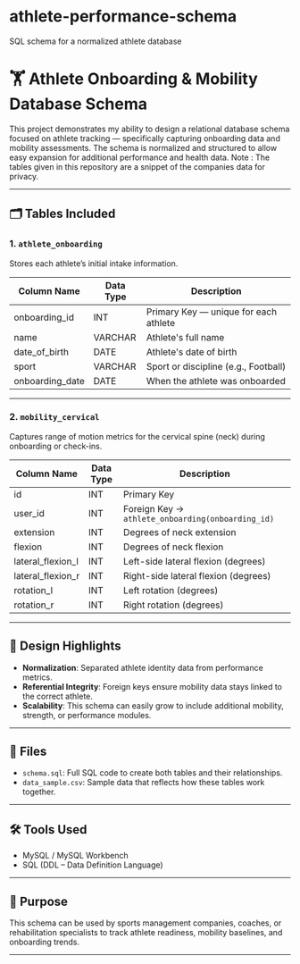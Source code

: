 # athlete-performance-schema
SQL schema for a normalized athlete database
# 🏋️ Athlete Onboarding & Mobility Database Schema

This project demonstrates my ability to design a relational database schema focused on athlete tracking — specifically capturing onboarding data and mobility assessments. The schema is normalized and structured to allow easy expansion for additional performance and health data. Note : The tables given in this repository are a snippet of the companies data for privacy.

---

## 🗂️ Tables Included

### 1. `athlete_onboarding`

Stores each athlete’s initial intake information.

| Column Name | Data Type | Description |
|------------------|-----------|----------------------------------------|
| onboarding_id | INT | Primary Key — unique for each athlete |
| name | VARCHAR | Athlete's full name |
| date_of_birth | DATE | Athlete's date of birth |
| sport | VARCHAR | Sport or discipline (e.g., Football) |
| onboarding_date | DATE | When the athlete was onboarded |

---

### 2. `mobility_cervical`

Captures range of motion metrics for the cervical spine (neck) during onboarding or check-ins.

| Column Name | Data Type | Description |
|----------------------|-----------|-----------------------------------------------|
| id | INT | Primary Key |
| user_id | INT | Foreign Key → `athlete_onboarding(onboarding_id)` |
| extension | INT | Degrees of neck extension |
| flexion | INT | Degrees of neck flexion |
| lateral_flexion_l | INT | Left-side lateral flexion (degrees) |
| lateral_flexion_r | INT | Right-side lateral flexion (degrees) |
| rotation_l | INT | Left rotation (degrees) |
| rotation_r | INT | Right rotation (degrees) |

---

## 🧠 Design Highlights

- **Normalization**: Separated athlete identity data from performance metrics.
- **Referential Integrity**: Foreign keys ensure mobility data stays linked to the correct athlete.
- **Scalability**: This schema can easily grow to include additional mobility, strength, or performance modules.

---

## 📂 Files

- `schema.sql`: Full SQL code to create both tables and their relationships.
- `data_sample.csv`: Sample data that reflects how these tables work together.

---

## 🛠️ Tools Used

- MySQL / MySQL Workbench
- SQL (DDL – Data Definition Language)

---

## 📌 Purpose

This schema can be used by sports management companies, coaches, or rehabilitation specialists to track athlete readiness, mobility baselines, and onboarding trends.

---

